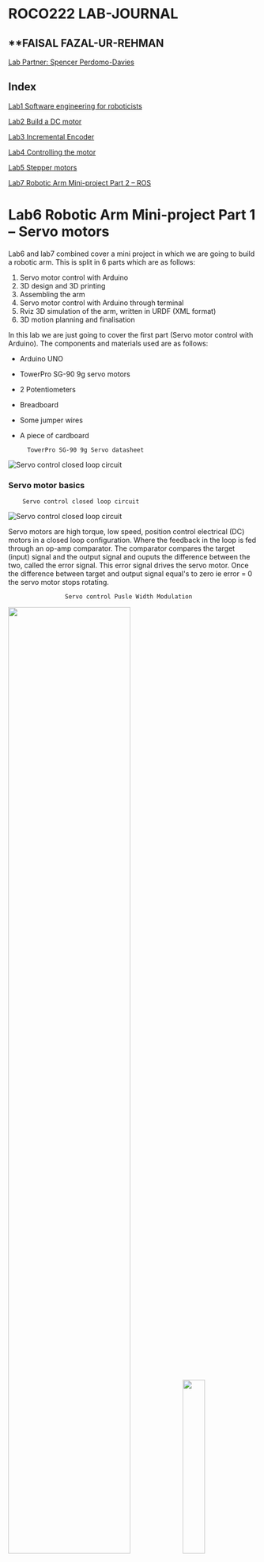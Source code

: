 # **ROCO222 LAB-JOURNAL**

## **FAISAL FAZAL-UR-REHMAN

[Lab Partner: Spencer Perdomo-Davies](https://github.com/slperdomo-davies/Roco222--Lab-Journal/blob/master/Robotic_Arm-Mini_project.md)

## **Index**
[Lab1 Software engineering for roboticists](https://github.com/Faisal-f-rehman/Roco222-labs/blob/master/lab1%20software%20engineering%20for%20roboticists.md)

[Lab2 Build a DC motor](https://github.com/Faisal-f-rehman/journal.md/blob/master/lab2%20dc%20motor.md)

[Lab3 Incremental Encoder](https://github.com/Faisal-f-rehman/Roco222-labs/blob/master/lab3%20Incremental%20Encoder.md)

[Lab4 Controlling the motor](https://github.com/Faisal-f-rehman/Roco222-labs/blob/master/lab4%20Controlling%20the%20motor.md)

[Lab5 Stepper motors](https://github.com/Faisal-f-rehman/Roco222-labs/blob/master/lab5%20Stepper%20Motors.md)

[Lab7 Robotic Arm Mini-project Part 2 – ROS](https://github.com/Faisal-f-rehman/Roco222-labs/blob/master/lab7%20Robotic%20Arm%20Mini-project%0APart%202%20%E2%80%93%20ROS.md)

# Lab6 Robotic Arm Mini-project Part 1 – Servo motors

Lab6 and lab7 combined cover a mini project in which we are going to build a robotic arm. This is split in 6 parts which are as follows:

1) Servo motor control with Arduino
2) 3D design and 3D printing 
3) Assembling the arm
4) Servo motor control with Arduino through terminal
5) Rviz 3D simulation of the arm, written in URDF (XML format)
6) 3D motion planning and finalisation

In this lab we are just going to cover the first part (Servo motor control with Arduino). The components and materials used are as follows:

+ Arduino UNO
+ TowerPro SG-90 9g servo motors
+ 2 Potentiometers
+ Breadboard
+ Some jumper wires
+ A piece of cardboard 

		TowerPro SG-90 9g Servo datasheet
![Servo control closed loop circuit](https://github.com/Faisal-f-rehman/pics.vids/blob/master/arm_bot_media/TowerPro_9g_datasheet.png?raw=true)   


### Servo motor basics
		Servo control closed loop circuit
![Servo control closed loop circuit](https://github.com/Faisal-f-rehman/pics.vids/blob/master/arm_bot_media/servo_closed_loop_system_lab_snip.png?raw=true)   

Servo motors are high torque, low speed, position control electrical (DC) motors in a closed loop configuration. Where the feedback in the loop is fed through an op-amp comparator. The comparator compares the target (input) signal and the output signal and ouputs the difference between the two, called the error signal. This error signal drives the servo motor. Once the difference between target and output signal equal's to zero ie error = 0 the servo motor stops rotating.  

					Servo control Pusle Width Modulation
<img src="https://github.com/Faisal-f-rehman/pics.vids/blob/master/arm_bot_media/servo_pwm.png?raw=true" height="70%" width="70%"/><img src="https://github.com/Faisal-f-rehman/pics.vids/blob/master/arm_bot_media/servo_PWM.gif?raw=true" height="30%" width="30%"/>
To control the servo motor we will send PWM (Pulse Width Modulation) signals. The ratio between when the PWM signal is high and when it is low determines the position of the servo. Typical PWM ratios for servos are between 20/0.7 to 20/2.0, where 20/0.7 is the furthest anti-clockwise position, 20/2.0 is the furthest clockwise position and 20/1.5 is the center position of the servo. The numerator of the ratio is the period of the PWM which is = 20ms and the denominators are the duration of the signal when its high (0.7ms to 2.0ms). 

### Step 1 – Control an RC servo

*Task*
*Write a simple program that runs the servo to generate an output movement back and forward over its entire range so its movement follows a low frequency sine wave of frequency around 0.2Hz*

		Wire up connections
![Step1 connections](https://github.com/Faisal-f-rehman/pics.vids/blob/master/arm_bot_media/direct_servo_to_arduino.png?raw=true)   

BLACK wire = GND  
RED wire = Vin  
YELLOW wire = PWM  

		Arduino Code
Although there is a library for the servo in arduino which makes things lot simpler, we decided to do this lab by writing the code without the library, to try and understand whats going on between the servo and the Arduino.

*calculations*  
Period(Total) = 1/frequency(f) = 1/0.2 = 5sec = 5000ms  
Period(T) per cycle = 20ms  
Total steps available = 5000/20 = 250 steps  
PWM pulse range up = 700us to 2000us  
PWM pulse range down = 1990us to 890us  
Incrments = Highest range/half steps = (2000-700)/125 = 1300/125 = 10.4  
Decrements =  Highest range/half steps =((2000-10)-800)/124 = (1990-800)/124 = 1190/124 = 9.6  

```c

#define pwm_pin 9

unsigned short pwm_on[250];   //holds delay amounts in milliseconds for the time pulse is high
float steps_up = 700;         //variable to increment from 700us to 2000us -> 0 to 180 degrees 
float steps_down = 1990;      //variable to decrement from 1990us to 890us -> 180 to 0 degrees

//-----setup -- not looped------//
void setup()
{
 pinMode(pwm_pin, OUTPUT);                    //set pin 9 as output
 Serial.begin(9600);                          //set baudrate as 9600

 for(unsigned short idx = 0; idx<=124; idx++)   //run loop 125 times
 {
  pwm_on[idx] = (steps_up);                     //store increment delay times into first half of array pwm_on 
  steps_up += 10.4;                               //increment by 10us 
 }

 
 for(unsigned short idx = 125; idx<=249; idx++) //run loop 124 times
 {
  pwm_on[idx] = (steps_down);                   //store decrement delay times into second half of array pwm_on
  steps_down -= 9.6;                             //decrement by 10us
 }
}

//------main loop -- infinite loop------//
void loop ()  
{
  PWM();                                        //call function PWM();
}

//--------------------------------end of programme----------------------------------------//


//-----PWM function, sends pwm signals for one complete cycle 0 to 180 and back to 0
void PWM (void)
{
  unsigned int pwm_off = 0;                               //variable type integer, holds value for low signal
  for(unsigned short idx = 0; idx<=249; idx++)            //run loop 250 times
  {
    pwm_off = (20000 - pwm_on[idx]);                      //calculate time delay for low signal, formula: low signal time = period - high signal time
    digitalWrite(pwm_pin, HIGH);                          //set pin 9 high 
    delayMicroseconds(pwm_on[idx]);                       //keep in loop for given time delay in us
    digitalWrite(pwm_pin, LOW);                           //set pin 9 low
    delayMicroseconds(pwm_off);                           //keep in loop for given time delay in us
       
//    //-----debugger---- sends values to serial so that we can see what is going on------//
//    Serial.println(pwm_on[idx]);
//    Serial.println("\t");
//    Serial.println(pwm_off);
  }
 }
```

<br><br>

### Step 2 – Control the servo with a potentiometer
**Wire the provided potentiometer to one of the Arduino analog port. Write a program that reads the value of the potentiometer and writes it onto the serial port. Use the potentiometer to rotate the servo-motor**

		Wire up connections
*components*  
+ Arduino UNO
+ Potentiometer
+ Servo
+ Jumper wires  

![servo_pot_connections](https://github.com/Faisal-f-rehman/pics.vids/blob/master/arm_bot_media/servo_pot_connections.jpg?raw=true)
source: [www.electroschematics.com](http://www.electroschematics.com/wp-content/uploads/2015/03/arduino-servo.jpg)

		Arduino code
This code is written for 2 servos controlled by 2 potentiometers connected to arduino uno

```c

//---Pin assignments to names---//
#define pot_pinL 5        //for left potentiometer
#define pwm_pinL 9        //for left PWM
#define pot_pinR 4        //for right potentiometer
#define pwm_pinR 10       //for right PWM

#define pot_sens 20       //change to adjust sensitivity of potentiometers

//Global variable declaration

//LEFT
int voltL = 0; 
float potL=0;
int rem_periodL = 0;
int state_checkerL = 0;

//RIGHT
int voltR = 0; 
float potR=0;
int rem_periodR = 0;
int state_checkerR = 0;

//-----setup -- not looped------//
void setup()
{
 pinMode(pwm_pinL, OUTPUT); //set PWM left motor pin as output
 pinMode(pot_pinL, INPUT);  //set left potentiometer pin as input
 pinMode(pwm_pinR, OUTPUT); //set PWM right motor pin as output
 pinMode(pot_pinR, INPUT);  //set right potentiometer pin as input
 Serial.begin(9600);        //set baudrate
}

//------main loop -- infinite loop------//
void loop ()
{
 pot_servo_control();       //call function pot_servo_control()
}

//---------END OF PROGRAME---------//


void pot_servo_control(void)
{ 
   
   //-----------------------------------------------------Left Servo

   //checks the current value of RIGHT potentiometer against
   //the last value and keeps in loop until change occurs. pot_sens allows room for switch bounce
   while(state_checkerR <= analogRead(pot_pinR)+pot_sens && state_checkerR >= analogRead(pot_pinR)-pot_sens)
   {   
     voltL = analogRead(pot_pinL);      //assign potentiometer value to voltL = 0 to 1024 (10-bit ADC)
     potL = ((voltL/512.00)*1000)+511;  //calculate high pulse width in microseconds, values between 511 to 2511
     digitalWrite(pwm_pinL, HIGH);      //set pwm pin high
     delayMicroseconds(potL);           //set time delay for calculated value held in potL 
     digitalWrite(pwm_pinL, LOW);       //set pwm pin low
     rem_periodL = 2000-potL;           //calculate pwm pin low time delay
     delayMicroseconds(rem_periodL);    //set time delay for calculated value held in rem_periodL

      //debugger
//     Serial.print("MOVING left----------");
//     Serial.print(potL);
//     Serial.print("\t");
//     Serial.print(rem_periodL);
//     Serial.print("--left\r\n");
         
     state_checkerL=analogRead(pot_pinL);   //assign potentiometer value to state checker
     state_checkerR=analogRead(pot_pinR);   //assign potentiometer value to state checker

     //checks LEFT AND RIGHT potentiometer values and keeps in loop until change occurs
     while((state_checkerL <= analogRead(pot_pinL)+pot_sens && state_checkerL >= analogRead(pot_pinL)-pot_sens) 
       && (state_checkerR <= analogRead(pot_pinR)+pot_sens && state_checkerR >= analogRead(pot_pinR)-pot_sens))
     { 
       //Debugger
//       Serial.print("HOLDING left----------");
//       Serial.print(state_checkerL);
//       Serial.print("\t");
//       Serial.print(analogRead(pot_pinL));
//       Serial.print("--left\r\n");
     }
  
   }
   

    //---------------------------------------------------Right Servo

  state_checkerL=analogRead(pot_pinL); //assign potentiometer value for the left potentiometer to state_chekerL
  
   //checks the current value of LEFT potentiometer against
   //the last value and keeps in loop until change occurs. pot_sens allows room for switch bounce
  while(state_checkerL <= analogRead(pot_pinL)+pot_sens && state_checkerL >= analogRead(pot_pinL)-pot_sens)     
  {   
     voltR = analogRead(pot_pinR);            //assign potentiometer value to voltR = 0 to 1024 (10-bit ADC)
     potR = ((voltR/512.00)*1000)+511;        //calculate high pulse width in microseconds, values between 511 to 2511
     digitalWrite(pwm_pinR, HIGH);            //set pwm pin high
     delayMicroseconds(potR);                 //set time delay for calculated value held in potR
     digitalWrite(pwm_pinR, LOW);             //set pwm pin low
     rem_periodR = 2000-potR;                 //calculate pwm pin low time delay
     delayMicroseconds(rem_periodR);          //set time delay for calculated value held in rem_periodR

     //Debugger
//     Serial.print("MOVING right----------");
//     Serial.print(potR);
//     Serial.print("\t");
//     Serial.print(rem_periodR);
//     Serial.print("--right\r\n");

     state_checkerL=analogRead(pot_pinL);    //assign potentiometer value to state checker
     state_checkerR=analogRead(pot_pinR);    //assign potentiometer value to state checker

      //checks LEFT AND RIGHT potentiometer values and keeps in loop until change occurs
     while((state_checkerL <= analogRead(pot_pinL)+pot_sens && state_checkerL >= analogRead(pot_pinL)-pot_sens) 
        && (state_checkerR <= analogRead(pot_pinR)+pot_sens && state_checkerR >= analogRead(pot_pinR)-pot_sens))
     { 
        //debugger
//       Serial.print("HOLDING right----------");
//       Serial.print(state_checkerR);
//       Serial.print("\t");
//       Serial.print(analogRead(pot_pinR));
//       Serial.print("--right\r\n");   
     }  
  }
  
  state_checkerR=analogRead(pot_pinR);  //assign potentiometer value for the right potentiometer to state_chekerR

   //----reset variables back to zero----\\
   potL=0;
   rem_periodL=0;
   potR=0;
   rem_periodR=0;
}

```

		Video clip
[![](https://github.com/Faisal-f-rehman/pics.vids/blob/master/arm_bot_media/pot_servo_YT_pic.png?raw=true)](https://www.youtube.com/watch?v=FRAY-nrpsCE)

<br><br>

### Step 3 – A robot arm mock-up
[![](https://github.com/Faisal-f-rehman/pics.vids/blob/master/arm_bot_media/servo_cardboard_YT_pic.png?raw=true)](https://www.youtube.com/watch?v=nrsmyMrSH78)

<br><br><br>

		Lab7 Robotic Arm Mini-project
[Lab7 Robotic Arm Mini-project Part 2 – ROS](https://github.com/Faisal-f-rehman/Roco222-labs/blob/master/lab7%20Robotic%20Arm%20Mini-project%0APart%202%20%E2%80%93%20ROS.md)

For links to other labs please see the Index on top.



  


 
